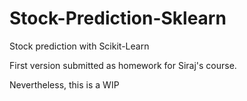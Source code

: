 # Stock-Prediction-Sklearn
Stock prediction with Scikit-Learn

First version submitted as homework for Siraj's course.

Nevertheless, this is a WIP